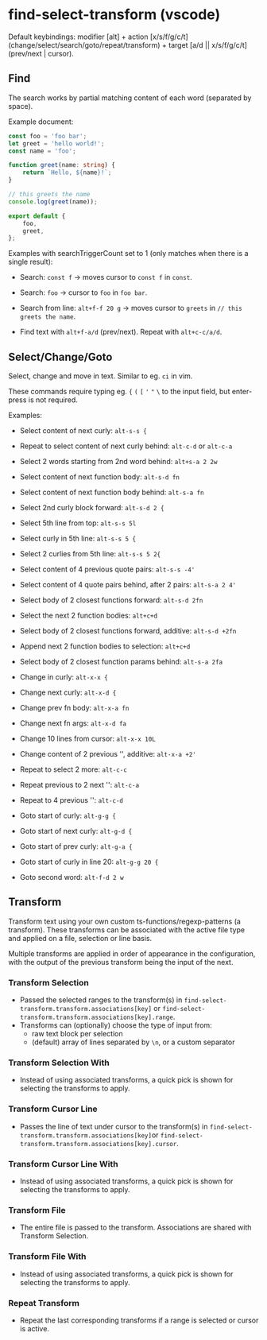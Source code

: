 # find-select-transform (vscode)

Default keybindings: modifier [alt] + action [x/s/f/g/c/t] (change/select/search/goto/repeat/transform) + target [a/d || x/s/f/g/c/t] (prev/next | cursor).

## Find

The search works by partial matching content of each word (separated by space).

Example document:

```typescript
const foo = 'foo bar';
let greet = 'hello world!';
const name = 'foo';

function greet(name: string) {
	return `Hello, ${name}!`;
}

// this greets the name
console.log(greet(name));

export default {
	foo,
	greet,
};
```

Examples with searchTriggerCount set to 1 (only matches when there is a single result):

- Search: `const f` -> moves cursor to `const f` in `const`.
- Search: `foo` -> cursor to `foo` in `foo bar`.
- Search from line: `alt+f-f 20 g` -> moves cursor to `greets` in `// this greets the name`.

- Find text with `alt+f-a/d` (prev/next). Repeat with `alt+c-c/a/d`.

## Select/Change/Goto

Select, change and move in text. Similar to eg. `ci` in vim.

These commands require typing eg. `{` `(` `[` `'` `"` `\` to the input field, but enter-press is not required.

Examples:

- Select content of next curly: `alt-s-s {`
- Repeat to select content of next curly behind: `alt-c-d` or `alt-c-a`
- Select 2 words starting from 2nd word behind: `alt+s-a 2 2w`

- Select content of next function body: `alt-s-d fn`
- Select content of next function body behind: `alt-s-a fn`

- Select 2nd curly block forward: `alt-s-d 2 {`
- Select 5th line from top: `alt-s-s 5l`
- Select curly in 5th line: `alt-s-s 5 {`
- Select 2 curlies from 5th line: `alt-s-s 5 2{`

- Select content of 4 previous quote pairs: `alt-s-s -4'`
- Select content of 4 quote pairs behind, after 2 pairs: `alt-s-a 2 4'`

- Select body of 2 closest functions forward: `alt-s-d 2fn`
- Select the next 2 function bodies: `alt+c+d`

- Select body of 2 closest functions forward, additive: `alt-s-d +2fn`
- Append next 2 function bodies to selection: `alt+c+d`

- Select body of 2 closest function params behind: `alt-s-a 2fa`

- Change in curly: `alt-x-x {`
- Change next curly: `alt-x-d {`

- Change prev fn body: `alt-x-a fn`
- Change next fn args: `alt-x-d fa`

- Change 10 lines from cursor: `alt-x-x 10L`

- Change content of 2 previous '', additive: `alt-x-a +2'`
- Repeat to select 2 more: `alt-c-c`
- Repeat previous to 2 next '': `alt-c-a`
- Repeat to 4 previous '': `alt-c-d`

- Goto start of curly: `alt-g-g {`
- Goto start of next curly: `alt-g-d {`
- Goto start of prev curly: `alt-g-a {`
- Goto start of curly in line 20: `alt-g-g 20 {`
- Goto second word: `alt-f-d 2 w`

## Transform

Transform text using your own custom ts-functions/regexp-patterns (a transform). These transforms can be associated with the active file type and applied on a file, selection or line basis.

Multiple transforms are applied in order of appearance in the configuration, with the output of the previous transform being the input of the next.

### Transform Selection

- Passed the selected ranges to the transform(s) in `find-select-transform.transform.associations[key]` or `find-select-transform.transform.associations[key].range`.
- Transforms can (optionally) choose the type of input from:
  - raw text block per selection
  - (default) array of lines separated by `\n`, or a custom separator

### Transform Selection With

- Instead of using associated transforms, a quick pick is shown for selecting the transforms to apply.

### Transform Cursor Line

- Passes the line of text under cursor to the transform(s) in `find-select-transform.transform.associations[key]`or `find-select-transform.transform.associations[key].cursor`.

### Transform Cursor Line With

- Instead of using associated transforms, a quick pick is shown for selecting the transforms to apply.

### Transform File

- The entire file is passed to the transform. Associations are shared with Transform Selection.

### Transform File With

- Instead of using associated transforms, a quick pick is shown for selecting the transforms to apply.

### Repeat Transform

- Repeat the last corresponding transforms if a range is selected or cursor is active.
